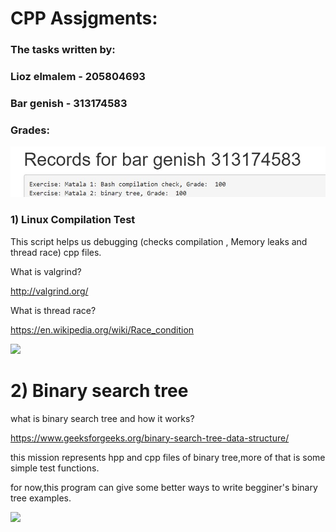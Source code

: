 # CPP Assjgments:

### The tasks written by:

### Lioz elmalem - 205804693

### Bar genish - 313174583

### Grades:

![](https://github.com/Elmalem/CPP-Assigments/blob/master/%E2%80%8F%E2%80%8FGrade.JPG?raw=true)

### 1) Linux Compilation Test

This script helps us debugging (checks compilation , Memory leaks and thread race) cpp files.

What is valgrind?

http://valgrind.org/

What is thread race?

https://en.wikipedia.org/wiki/Race_condition


![](https://cdn-images-1.medium.com/max/1600/1*On4XLx1lPeEAvJLrmojd1g.jpeg)

# 2) Binary search tree

what is binary search tree and how it works?

https://www.geeksforgeeks.org/binary-search-tree-data-structure/

this mission represents hpp and cpp files of binary tree,more of that is some simple test functions.

for now,this program can give some better ways to write begginer's binary tree examples.

![](https://www.mathwarehouse.com/programming/images/binary-search-tree/optimal-binary-search-tree-from-sorted-array.gif)
